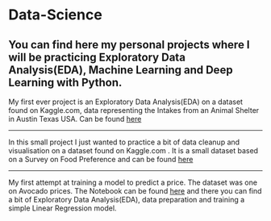 # Data-Science

## You can find here my personal projects where I will be practicing Exploratory Data Analysis(EDA), Machine Learning and Deep Learning with Python.

My first ever project is an Exploratory Data Analysis(EDA) on a dataset found on Kaggle.com, data representing the Intakes from an Animal Shelter in Austin Texas USA. Can be found [here](https://github.com/kl4udiu/Data-Science/blob/main/Austin%20Dogs.ipynb)
___
In this small project I just wanted to practice a bit of data cleanup and visualisation on a dataset found on Kaggle.com . It is a small dataset based on a Survey on Food Preference and can be found [here](https://github.com/kl4udiu/Data-Science/blob/main/Food%20Preference%20Survey.ipynb)
___
My first attempt at training a model to predict a price. The dataset was one on Avocado prices. The Notebook can be found [here](https://github.com/kl4udiu/Data-Science/blob/main/Avocado%20Price%20Prediction.ipynb) and there you can find a bit of Exploratory Data Analysis(EDA), data preparation and training a simple Linear Regression model. 
